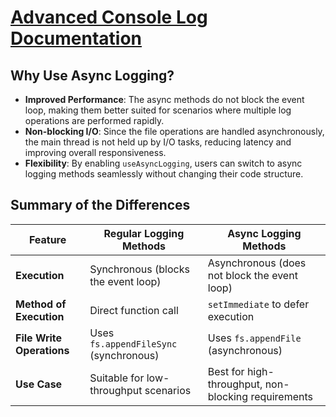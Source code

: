 # [Advanced Console Log Documentation](/docs/README.md)

## Why Use Async Logging?

- **Improved Performance**: The async methods do not block the event loop, making them better suited for scenarios where multiple log operations are performed rapidly.
- **Non-blocking I/O**: Since the file operations are handled asynchronously, the main thread is not held up by I/O tasks, reducing latency and improving overall responsiveness.
- **Flexibility**: By enabling `useAsyncLogging`, users can switch to async logging methods seamlessly without changing their code structure.

## Summary of the Differences

| **Feature**               | **Regular Logging Methods**            | **Async Logging Methods**                           |
| ------------------------- | -------------------------------------- | --------------------------------------------------- |
| **Execution**             | Synchronous (blocks the event loop)    | Asynchronous (does not block the event loop)        |
| **Method of Execution**   | Direct function call                   | `setImmediate` to defer execution                   |
| **File Write Operations** | Uses `fs.appendFileSync` (synchronous) | Uses `fs.appendFile` (asynchronous)                 |
| **Use Case**              | Suitable for low-throughput scenarios  | Best for high-throughput, non-blocking requirements |
